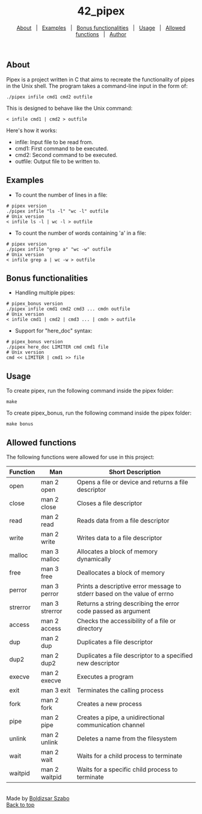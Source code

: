 <h1 align="center" id="top">42_pipex</h1>

<p align="center">
  <a href="#about">About</a> &#xa0; | &#xa0; 
  <a href="#examples">Examples</a> &#xa0; | &#xa0;
  <a href="#bonus-functionalities">Bonus functionalities</a> &#xa0; | &#xa0;
  <a href="#usage">Usage</a> &#xa0; | &#xa0;
  <a href="#allowed-functions">Allowed functions</a> &#xa0; | &#xa0;
  <a href="https://github.com/Szabold1" target="_blank">Author</a>
</p>

<br>

## About

Pipex is a project written in C that aims to recreate the functionality of pipes in the Unix shell. The program takes a command-line input in the form of:

```shell
./pipex infile cmd1 cmd2 outfile
```

This is designed to behave like the Unix command:

```shell
< infile cmd1 | cmd2 > outfile
```

Here's how it works:

- infile: Input file to be read from.
- cmd1: First command to be executed.
- cmd2: Second command to be executed.
- outfile: Output file to be written to.

## Examples

- To count the number of lines in a file:

```shell
# pipex version
./pipex infile "ls -l" "wc -l" outfile
# Unix version
< infile ls -l | wc -l > outfile
```

- To count the number of words containing 'a' in a file:

```shell
# pipex version
./pipex infile "grep a" "wc -w" outfile
# Unix version
< infile grep a | wc -w > outfile
```

## Bonus functionalities

- Handling multiple pipes:

```shell
# pipex_bonus version
./pipex infile cmd1 cmd2 cmd3 ... cmdn outfile
# Unix version
< infile cmd1 | cmd2 | cmd3 ... | cmdn > outfile
```

- Support for "here_doc" syntax:

```shell
# pipex_bonus version
./pipex here_doc LIMITER cmd cmd1 file
# Unix version
cmd << LIMITER | cmd1 >> file
```

## Usage

To create pipex, run the following command inside the pipex folder:

```shell
make
```

To create pipex_bonus, run the following command inside the pipex folder:

```shell
make bonus
```

## Allowed functions

The following functions were allowed for use in this project:

| **Function** | **Man**        | **Short Description**                                                    |
| ------------ | -------------- | ------------------------------------------------------------------------ |
| open         | man 2 open     | Opens a file or device and returns a file descriptor                     |
| close        | man 2 close    | Closes a file descriptor                                                 |
| read         | man 2 read     | Reads data from a file descriptor                                        |
| write        | man 2 write    | Writes data to a file descriptor                                         |
| malloc       | man 3 malloc   | Allocates a block of memory dynamically                                  |
| free         | man 3 free     | Deallocates a block of memory                                            |
| perror       | man 3 perror   | Prints a descriptive error message to stderr based on the value of errno |
| strerror     | man 3 strerror | Returns a string describing the error code passed as argument            |
| access       | man 2 access   | Checks the accessibility of a file or directory                          |
| dup          | man 2 dup      | Duplicates a file descriptor                                             |
| dup2         | man 2 dup2     | Duplicates a file descriptor to a specified new descriptor               |
| execve       | man 2 execve   | Executes a program                                                       |
| exit         | man 3 exit     | Terminates the calling process                                           |
| fork         | man 2 fork     | Creates a new process                                                    |
| pipe         | man 2 pipe     | Creates a pipe, a unidirectional communication channel                   |
| unlink       | man 2 unlink   | Deletes a name from the filesystem                                       |
| wait         | man 2 wait     | Waits for a child process to terminate                                   |
| waitpid      | man 2 waitpid  | Waits for a specific child process to terminate                          |

<br>

<footer display="flex" justify-content="space-between">
  <div>
    Made by <a href="https://github.com/Szabold1" target="_blank">Boldizsar Szabo</a>
  </div>
  <div>
    <a href="#top">Back to top</a>
  </div>
</footer>
